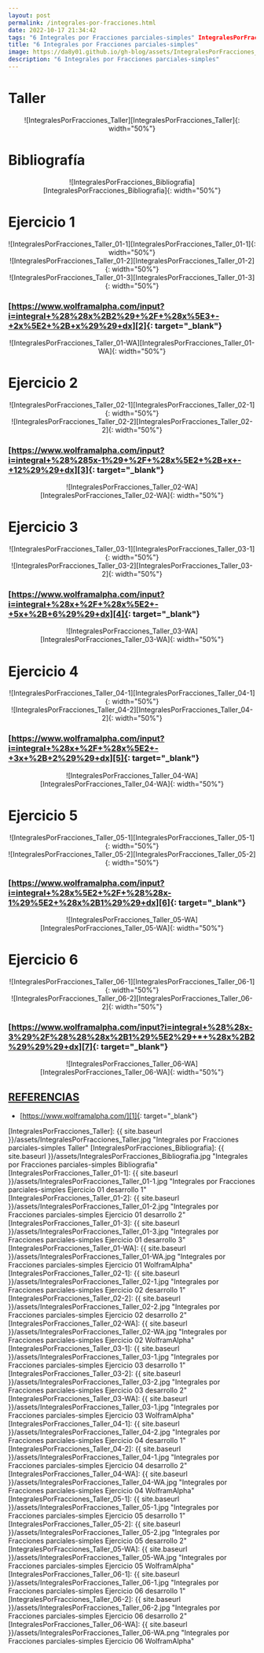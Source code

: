 ```yaml
---
layout: post
permalink: /integrales-por-fracciones.html
date: 2022-10-17 21:34:42
tags: "6 Integrales por Fracciones parciales-simples" IntegralesPorFracciones IntegralesFracciones IntegralesFraccionesParcialesSimples Integrales Fracciones ParcialesSimples
title: "6 Integrales por Fracciones parciales-simples"
image: https://da8y01.github.io/gh-blog/assets/IntegralesPorFracciones_Bibliografia.jpg
description: "6 Integrales por Fracciones parciales-simples"
---
```



# Taller
<div style="text-align:center" markdown="1">
![IntegralesPorFracciones_Taller][IntegralesPorFracciones_Taller]{: width="50%"}
</div>

# Bibliografía
<div style="text-align:center" markdown="1">
![IntegralesPorFracciones_Bibliografia][IntegralesPorFracciones_Bibliografia]{: width="50%"}
</div>


# Ejercicio 1
<div style="text-align:center" markdown="1">
![IntegralesPorFracciones_Taller_01-1][IntegralesPorFracciones_Taller_01-1]{: width="50%"}
</div>
<div style="text-align:center" markdown="1">
![IntegralesPorFracciones_Taller_01-2][IntegralesPorFracciones_Taller_01-2]{: width="50%"}
</div>
<div style="text-align:center" markdown="1">
![IntegralesPorFracciones_Taller_01-3][IntegralesPorFracciones_Taller_01-3]{: width="50%"}
</div>

### [https://www.wolframalpha.com/input?i=integral+%28%28x%2B2%29+%2F+%28x%5E3+-+2x%5E2+%2B+x%29%29+dx][2]{: target="_blank"}
<div style="text-align:center" markdown="1">
![IntegralesPorFracciones_Taller_01-WA][IntegralesPorFracciones_Taller_01-WA]{: width="50%"}
</div>


# Ejercicio 2
<div style="text-align:center" markdown="1">
![IntegralesPorFracciones_Taller_02-1][IntegralesPorFracciones_Taller_02-1]{: width="50%"}
</div>
<div style="text-align:center" markdown="1">
![IntegralesPorFracciones_Taller_02-2][IntegralesPorFracciones_Taller_02-2]{: width="50%"}
</div>

### [https://www.wolframalpha.com/input?i=integral+%28%285x-1%29+%2F+%28x%5E2+%2B+x+-+12%29%29+dx][3]{: target="_blank"}
<div style="text-align:center" markdown="1">
![IntegralesPorFracciones_Taller_02-WA][IntegralesPorFracciones_Taller_02-WA]{: width="50%"}
</div>


# Ejercicio 3
<div style="text-align:center" markdown="1">
![IntegralesPorFracciones_Taller_03-1][IntegralesPorFracciones_Taller_03-1]{: width="50%"}
</div>
<div style="text-align:center" markdown="1">
![IntegralesPorFracciones_Taller_03-2][IntegralesPorFracciones_Taller_03-2]{: width="50%"}
</div>

### [https://www.wolframalpha.com/input?i=integral+%28x+%2F+%28x%5E2+-+5x+%2B+6%29%29+dx][4]{: target="_blank"}
<div style="text-align:center" markdown="1">
![IntegralesPorFracciones_Taller_03-WA][IntegralesPorFracciones_Taller_03-WA]{: width="50%"}
</div>


# Ejercicio 4
<div style="text-align:center" markdown="1">
![IntegralesPorFracciones_Taller_04-1][IntegralesPorFracciones_Taller_04-1]{: width="50%"}
</div>
<div style="text-align:center" markdown="1">
![IntegralesPorFracciones_Taller_04-2][IntegralesPorFracciones_Taller_04-2]{: width="50%"}
</div>

### [https://www.wolframalpha.com/input?i=integral+%28x+%2F+%28x%5E2+-+3x+%2B+2%29%29+dx][5]{: target="_blank"}
<div style="text-align:center" markdown="1">
![IntegralesPorFracciones_Taller_04-WA][IntegralesPorFracciones_Taller_04-WA]{: width="50%"}
</div>


# Ejercicio 5
<div style="text-align:center" markdown="1">
![IntegralesPorFracciones_Taller_05-1][IntegralesPorFracciones_Taller_05-1]{: width="50%"}
</div>
<div style="text-align:center" markdown="1">
![IntegralesPorFracciones_Taller_05-2][IntegralesPorFracciones_Taller_05-2]{: width="50%"}
</div>

### [https://www.wolframalpha.com/input?i=integral+%28x%5E2+%2F+%28%28x-1%29%5E2+%28x%2B1%29%29+dx][6]{: target="_blank"}
<div style="text-align:center" markdown="1">
![IntegralesPorFracciones_Taller_05-WA][IntegralesPorFracciones_Taller_05-WA]{: width="50%"}
</div>


# Ejercicio 6
<div style="text-align:center" markdown="1">
![IntegralesPorFracciones_Taller_06-1][IntegralesPorFracciones_Taller_06-1]{: width="50%"}
</div>
<div style="text-align:center" markdown="1">
![IntegralesPorFracciones_Taller_06-2][IntegralesPorFracciones_Taller_06-2]{: width="50%"}
</div>

### [https://www.wolframalpha.com/input?i=integral+%28%28x-3%29%2F%28%28%28x%2B1%29%5E2%29+*+%28x%2B2%29%29%29+dx][7]{: target="_blank"}
<div style="text-align:center" markdown="1">
![IntegralesPorFracciones_Taller_06-WA][IntegralesPorFracciones_Taller_06-WA]{: width="50%"}
</div>


## <span id="referencias">[REFERENCIAS](#referencias)</span>
* [https://www.wolframalpha.com/][1]{: target="_blank"}


[1]: https://www.wolframalpha.com/
[2]: https://www.wolframalpha.com/input?i=integral+%28%28x%2B2%29+%2F+%28x%5E3+-+2x%5E2+%2B+x%29%29+dx
[3]: https://www.wolframalpha.com/input?i=integral+%28%285x-1%29+%2F+%28x%5E2+%2B+x+-+12%29%29+dx
[4]: https://www.wolframalpha.com/input?i=integral+%28x+%2F+%28x%5E2+-+5x+%2B+6%29%29+dx
[5]: https://www.wolframalpha.com/input?i=integral+%28x+%2F+%28x%5E2+-+3x+%2B+2%29%29+dx
[6]: https://www.wolframalpha.com/input?i=integral+%28x%5E2+%2F+%28%28x-1%29%5E2+%28x%2B1%29%29+dx
[7]: https://www.wolframalpha.com/input?i=integral+%28%28x-3%29%2F%28%28%28x%2B1%29%5E2%29+*+%28x%2B2%29%29%29+dx

[IntegralesPorFracciones_Taller]: {{ site.baseurl }}/assets/IntegralesPorFracciones_Taller.jpg "Integrales por Fracciones parciales-simples Taller"
[IntegralesPorFracciones_Bibliografia]: {{ site.baseurl }}/assets/IntegralesPorFracciones_Bibliografia.jpg "Integrales por Fracciones parciales-simples Bibliografia"
[IntegralesPorFracciones_Taller_01-1]: {{ site.baseurl }}/assets/IntegralesPorFracciones_Taller_01-1.jpg "Integrales por Fracciones parciales-simples Ejercicio 01 desarrollo 1"
[IntegralesPorFracciones_Taller_01-2]: {{ site.baseurl }}/assets/IntegralesPorFracciones_Taller_01-2.jpg "Integrales por Fracciones parciales-simples Ejercicio 01 desarrollo 2"
[IntegralesPorFracciones_Taller_01-3]: {{ site.baseurl }}/assets/IntegralesPorFracciones_Taller_01-3.jpg "Integrales por Fracciones parciales-simples Ejercicio 01 desarrollo 3"
[IntegralesPorFracciones_Taller_01-WA]: {{ site.baseurl }}/assets/IntegralesPorFracciones_Taller_01-WA.jpg "Integrales por Fracciones parciales-simples Ejercicio 01 WolframAlpha"
[IntegralesPorFracciones_Taller_02-1]: {{ site.baseurl }}/assets/IntegralesPorFracciones_Taller_02-1.jpg "Integrales por Fracciones parciales-simples Ejercicio 02 desarrollo 1"
[IntegralesPorFracciones_Taller_02-2]: {{ site.baseurl }}/assets/IntegralesPorFracciones_Taller_02-2.jpg "Integrales por Fracciones parciales-simples Ejercicio 02 desarrollo 2"
[IntegralesPorFracciones_Taller_02-WA]: {{ site.baseurl }}/assets/IntegralesPorFracciones_Taller_02-WA.jpg "Integrales por Fracciones parciales-simples Ejercicio 02 WolframAlpha"
[IntegralesPorFracciones_Taller_03-1]: {{ site.baseurl }}/assets/IntegralesPorFracciones_Taller_03-1.jpg "Integrales por Fracciones parciales-simples Ejercicio 03 desarrollo 1"
[IntegralesPorFracciones_Taller_03-2]: {{ site.baseurl }}/assets/IntegralesPorFracciones_Taller_03-2.jpg "Integrales por Fracciones parciales-simples Ejercicio 03 desarrollo 2"
[IntegralesPorFracciones_Taller_03-WA]: {{ site.baseurl }}/assets/IntegralesPorFracciones_Taller_03-1.jpg "Integrales por Fracciones parciales-simples Ejercicio 03 WolframAlpha"
[IntegralesPorFracciones_Taller_04-1]: {{ site.baseurl }}/assets/IntegralesPorFracciones_Taller_04-2.jpg "Integrales por Fracciones parciales-simples Ejercicio 04 desarrollo 1"
[IntegralesPorFracciones_Taller_04-2]: {{ site.baseurl }}/assets/IntegralesPorFracciones_Taller_04-1.jpg "Integrales por Fracciones parciales-simples Ejercicio 04 desarrollo 2"
[IntegralesPorFracciones_Taller_04-WA]: {{ site.baseurl }}/assets/IntegralesPorFracciones_Taller_04-WA.jpg "Integrales por Fracciones parciales-simples Ejercicio 04 WolframAlpha"
[IntegralesPorFracciones_Taller_05-1]: {{ site.baseurl }}/assets/IntegralesPorFracciones_Taller_05-1.jpg "Integrales por Fracciones parciales-simples Ejercicio 05 desarrollo 1"
[IntegralesPorFracciones_Taller_05-2]: {{ site.baseurl }}/assets/IntegralesPorFracciones_Taller_05-2.jpg "Integrales por Fracciones parciales-simples Ejercicio 05 desarrollo 2"
[IntegralesPorFracciones_Taller_05-WA]: {{ site.baseurl }}/assets/IntegralesPorFracciones_Taller_05-WA.jpg "Integrales por Fracciones parciales-simples Ejercicio 05 WolframAlpha"
[IntegralesPorFracciones_Taller_06-1]: {{ site.baseurl }}/assets/IntegralesPorFracciones_Taller_06-1.jpg "Integrales por Fracciones parciales-simples Ejercicio 06 desarrollo 1"
[IntegralesPorFracciones_Taller_06-2]: {{ site.baseurl }}/assets/IntegralesPorFracciones_Taller_06-2.jpg "Integrales por Fracciones parciales-simples Ejercicio 06 desarrollo 2"
[IntegralesPorFracciones_Taller_06-WA]: {{ site.baseurl }}/assets/IntegralesPorFracciones_Taller_06-WA.png "Integrales por Fracciones parciales-simples Ejercicio 06 WolframAlpha"
